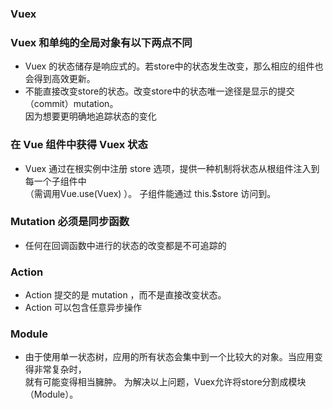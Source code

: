 
### Vuex
### Vuex 和单纯的全局对象有以下两点不同
* Vuex 的状态储存是响应式的。若store中的状态发生改变，那么相应的组件也会得到高效更新。
* 不能直接改变store的状态。改变store中的状态唯一途径是显示的提交（commit）mutation。  
  因为想要更明确地追踪状态的变化

### 在 Vue 组件中获得 Vuex 状态
* Vuex 通过在根实例中注册 store 选项，提供一种机制将状态从根组件注入到每一个子组件中  
 （需调用Vue.use(Vuex) ）。 子组件能通过 this.$store 访问到。
### Mutation 必须是同步函数
* 任何在回调函数中进行的状态的改变都是不可追踪的

### Action
* Action 提交的是 mutation ，而不是直接改变状态。
* Action 可以包含任意异步操作

### Module
* 由于使用单一状态树，应用的所有状态会集中到一个比较大的对象。当应用变得非常复杂时，  
  就有可能变得相当臃肿。 为解决以上问题，Vuex允许将store分割成模块（Module）。
